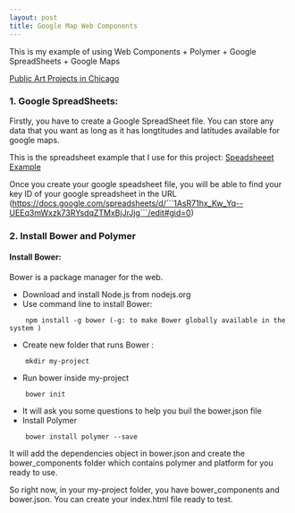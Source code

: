 ```yaml
---
layout: post
title: Google Map Web Components
---
```


This is my example of using Web Components + Polymer + Google SpreadSheets + Google Maps

[Public Art Projects in Chicago](http://iam.colum.edu/students/vi.nguyenngocuyen/FA2014/Emergent%20Web%20Technologies/app/index.html)

### 1. Google SpreadSheets:
  Firstly, you have to create a Google SpreadSheet file. You can store any data that you want as long as it has longtitudes and latitudes available for google maps.
  
 This is the spreadsheet example that I use for this project:
 [Speadsheeet Example](https://docs.google.com/spreadsheets/d/1AsR71hx_Kw_Yq--UEEq3mWxzk73RYsdqZTMxBjJrJjg/edit?usp=sharing)
 
 Once you create your google speadsheet file, you will be able to find your key ID of your google spreadsheet in the URL (https://docs.google.com/spreadsheets/d/```1AsR71hx_Kw_Yq--UEEq3mWxzk73RYsdqZTMxBjJrJjg```/edit#gid=0)

### 2. Install Bower and Polymer

#### Install Bower:
  Bower is a package manager for the web.
  
  - Download and install Node.js from nodejs.org
  - Use command line to install Bower:  
  ```
      npm install -g bower (-g: to make Bower globally available in the system )
  ```
  - Create new folder that runs Bower : 
  ```
      mkdir my-project
  ```
  - Run bower inside my-project
  ```
      bower init
  ```
  - It will ask you some questions to help you buil the bower.json file
  - Install Polymer
  ```
      bower install polymer --save
  ```
  It will add the dependencies object in bower.json and create the bower_components folder which contains polymer and platform for you ready to use.
  
  So right now, in your my-project folder, you have bower_components and bower.json. You can create your index.html file ready to test.
  
  
